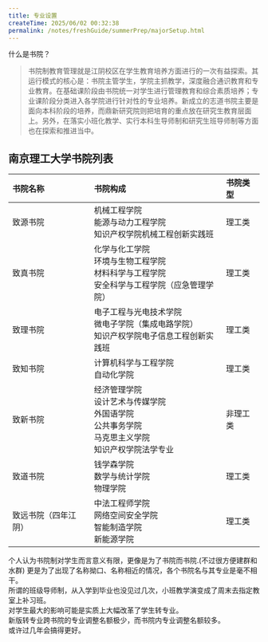 ```yaml
---
title: 专业设置
createTime: 2025/06/02 00:32:38
permalink: /notes/freshGuide/summerPrep/majorSetup.html
---
```

什么是书院？
>书院制教育管理就是江阴校区在学生教育培养方面进行的一次有益探索。其运行模式的核心是：书院主管学生，学院主抓教学，深度融合通识教育和专业教育。在基础课阶段由书院统一对学生进行管理教育和综合素质培养；专业课阶段分类进入各学院进行针对性的专业培养。新成立的志道书院主要是面向本科阶段的培养，而鼎新研究院则把培育的重点放在研究生教育层面上。另外，在落实小班化教学、实行本科生导师制和研究生班导师制等方面也在探索和推进当中。

## 南京理工大学书院列表
| 书院名称             | 书院构成                                                                                                   | 书院类型 |
| :------------------- | :--------------------------------------------------------------------------------------------------------- | :------- |
| 致源书院             | 机械工程学院<br>能源与动力工程学院<br>知识产权学院机械工程创新实践班                                       | 理工类   |
| 致真书院             | 化学与化工学院<br>环境与生物工程学院<br>材料科学与工程学院<br>安全科学与工程学院（应急管理学院）           | 理工类   |
| 致理书院             | 电子工程与光电技术学院<br>微电子学院（集成电路学院）<br>知识产权学院电子信息工程创新实践班                 | 理工类   |
| 致知书院             | 计算机科学与工程学院<br>自动化学院                                                                         | 理工类   |
| 致新书院             | 经济管理学院<br>设计艺术与传媒学院<br>外国语学院<br>公共事务学院<br>马克思主义学院<br>知识产权学院法学专业 | 非理工类 |
| 致道书院             | 钱学森学院<br>数学与统计学院<br>物理学院                                                                   | 理工类   |
| 致远书院（四年江阴） | 中法工程师学院<br>网络空间安全学院<br>智能制造学院<br>新能源学院                                           | 理工类   |

个人认为书院制对学生而言意义有限，更像是为了书院而书院.(不过很方便建群和水群)
更是为了出现了名称拗口、名称相近的情况，各个书院名与其专业是毫不相干。   
所谓的班级导师制，从入学到毕业也没见过几次，小班教学演变成了周末去指定教室上补习班。   
对学生最大的影响可能是实质上大幅改革了学生转专业。   
新版转专业跨书院的专业调整名额极少，而书院内专业调整名额较多。   
或许过几年会搞得更好。